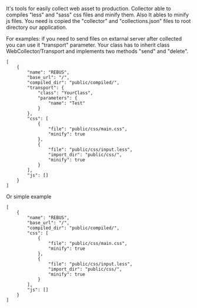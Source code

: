 It's tools for easily collect web asset to production.
Collector able to compiles "less" and "sass" css files and minify them.
Also It ables to minify js files.
You need is copied the "collector" and "collections.json" files to root directory our application.

For examples:
if you need to send files on extarnal server after collected you can use it "transport" parameter.
Your class has to inherit class WebCollector/Transport and implements two methods "send" and "delete".

```
[
	{
		"name": "REBUS",
		"base_url": "/",
		"compiled_dir": "public/compiled/",
		"transport": {
			"class": "YourClass",
			"parameters": {
				"name": "Test"
			}
		},
		"css": [
			{
				"file": "public/css/main.css",
				"minify": true
			},
			{
				"file": "public/css/input.less",
				"import_dir": "public/css/",
				"minify": true
			}
		],
		"js": []
	}
]
```

Or simple example

```
[
	{
		"name": "REBUS",
		"base_url": "/",
		"compiled_dir": "public/compiled/",
		"css": [
			{
				"file": "public/css/main.css",
				"minify": true
			},
			{
				"file": "public/css/input.less",
				"import_dir": "public/css/",
				"minify": true
			}
		],
		"js": []
	}
]
```